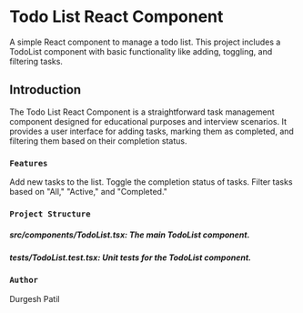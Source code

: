 # Todo List React Component
A simple React component to manage a todo list. 
This project includes a TodoList component with basic functionality like adding, toggling, and filtering tasks.

## Introduction

The Todo List React Component is a straightforward task management component designed for educational purposes and interview scenarios. It provides a user interface for adding tasks, marking them as completed, and filtering them based on their completion status.

### `Features`

Add new tasks to the list.
Toggle the completion status of tasks.
Filter tasks based on "All," "Active," and "Completed."

### `Project Structure`

##### src/components/TodoList.tsx: The main TodoList component. 
##### __tests__/TodoList.test.tsx: Unit tests for the TodoList component.

### `Author`
Durgesh Patil
